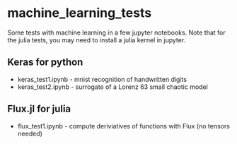 # machine_learning_tests
Some tests with machine learning in a few jupyter notebooks. Note that for the julia tests, you may need to install a julia kernel in jupyter.

## Keras for python

- keras_test1.ipynb - mnist recognition of handwritten digits
- keras_test2.ipynb - surrogate of a Lorenz 63 small chaotic model

## Flux.jl for julia

- flux_test1.ipynb - compute deriviatives of functions with Flux (no tensors needed)

